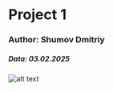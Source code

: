 # Project 1
### Author: Shumov Dmitriy
##### Data: *03.02.2025*
![alt text](https://i.ytimg.com/vi/UXhEAb-Qn0A/maxresdefault.jpg)
